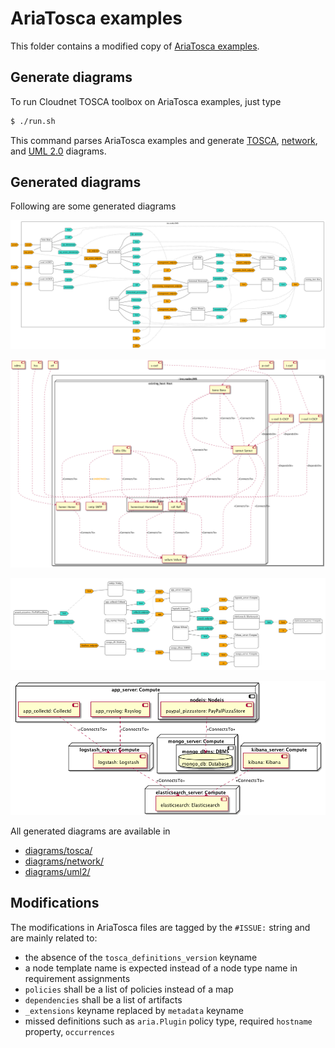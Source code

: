 # AriaTosca examples

This folder contains a modified copy of [AriaTosca examples](https://github.com/apache/incubator-ariatosca/tree/master/examples).

## Generate diagrams

To run Cloudnet TOSCA toolbox on AriaTosca examples, just type
```sh
$ ./run.sh
```

This command parses AriaTosca examples and generate  [TOSCA](diagrams/tosca/), [network](diagrams/network/), and [UML 2.0](diagrams/uml2/) diagrams.

## Generated diagrams

Following are some generated diagrams

![clearwater TOSCA diagram](https://raw.githubusercontent.com/Orange-OpenSource/Cloudnet-TOSCA-toolbox/master/examples/ariatosca/diagrams/tosca/clearwater-single-existing-1.0.png)

![clearwater UML deployment diagram](https://raw.githubusercontent.com/Orange-OpenSource/Cloudnet-TOSCA-toolbox/master/examples/ariatosca/diagrams/uml2/clearwater-single-existing-1.0-uml2-deployment-diagram.png)

![Multi-Tier-1 TOSCA diagram](https://raw.githubusercontent.com/Orange-OpenSource/Cloudnet-TOSCA-toolbox/master/examples/ariatosca/diagrams/tosca/multi-tier-1-1.0.png)

![Multi-Tier-1 UML deployment diagram](https://raw.githubusercontent.com/Orange-OpenSource/Cloudnet-TOSCA-toolbox/master/examples/ariatosca/diagrams/uml2/multi-tier-1-1.0-uml2-deployment-diagram.png)

All generated diagrams are available in
* [diagrams/tosca/](diagrams/tosca/)
* [diagrams/network/](diagrams/network/)
* [diagrams/uml2/](diagrams/uml2/)

## Modifications

The modifications in AriaTosca files are tagged by the `#ISSUE:` string and are mainly related to:
* the absence of the `tosca_definitions_version` keyname
* a node template name is expected instead of a node type name in requirement assignments
* `policies` shall be a list of policies instead of a map
* `dependencies` shall be a list of artifacts
* `_extensions` keyname replaced by `metadata` keyname
* missed definitions such as `aria.Plugin` policy type, required `hostname` property, `occurrences`
